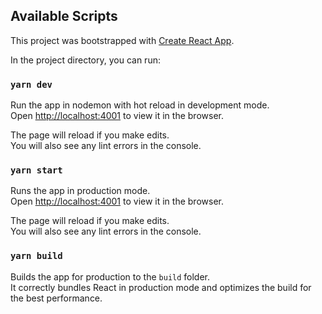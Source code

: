 ## Available Scripts

This project was bootstrapped with [Create React App](https://github.com/facebook/create-react-app).

In the project directory, you can run:

### `yarn dev`

Run the app in nodemon with hot reload in development mode.<br />
Open [http://localhost:4001](http://localhost:4001) to view it in the browser.

The page will reload if you make edits.<br />
You will also see any lint errors in the console.


### `yarn start`

Runs the app in production mode.<br />
Open [http://localhost:4001](http://localhost:4001) to view it in the browser.

The page will reload if you make edits.<br />
You will also see any lint errors in the console.

### `yarn build`

Builds the app for production to the `build` folder.<br />
It correctly bundles React in production mode and optimizes the build for the best performance.
